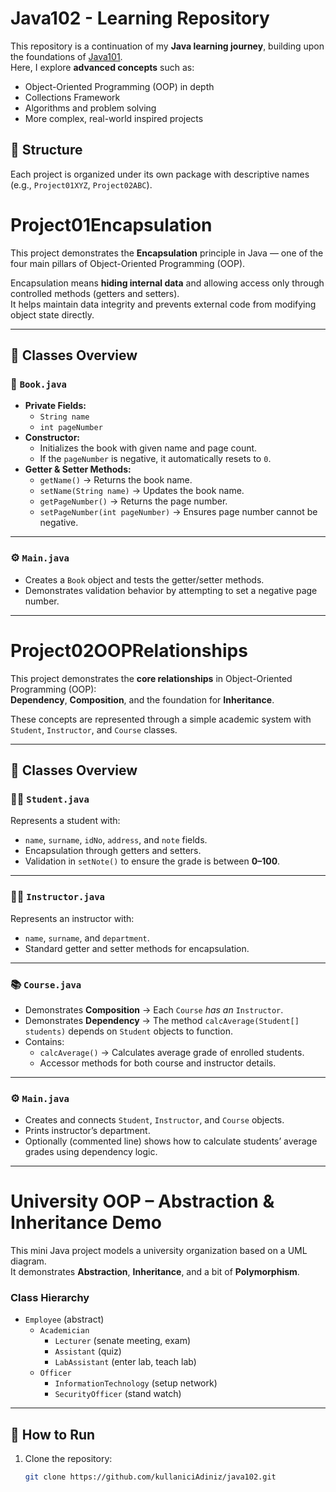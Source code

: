 # Java102 - Learning Repository

This repository is a continuation of my **Java learning journey**, building upon the foundations of [Java101](https://github.com/kullaniciAdiniz/java101).  
Here, I explore **advanced concepts** such as:

- Object-Oriented Programming (OOP) in depth
- Collections Framework
- Algorithms and problem solving
- More complex, real-world inspired projects

## 📂 Structure
Each project is organized under its own package with descriptive names (e.g., `Project01XYZ`, `Project02ABC`).

# Project01Encapsulation

This project demonstrates the **Encapsulation** principle in Java — one of the four main pillars of Object-Oriented Programming (OOP).

Encapsulation means **hiding internal data** and allowing access only through controlled methods (getters and setters).  
It helps maintain data integrity and prevents external code from modifying object state directly.

---

## 📘 Classes Overview

### 🧱 `Book.java`
- **Private Fields:**
    - `String name`
    - `int pageNumber`
- **Constructor:**
    - Initializes the book with given name and page count.
    - If the `pageNumber` is negative, it automatically resets to `0`.
- **Getter & Setter Methods:**
    - `getName()` → Returns the book name.
    - `setName(String name)` → Updates the book name.
    - `getPageNumber()` → Returns the page number.
    - `setPageNumber(int pageNumber)` → Ensures page number cannot be negative.

---

### ⚙️ `Main.java`
- Creates a `Book` object and tests the getter/setter methods.
- Demonstrates validation behavior by attempting to set a negative page number.

---

# Project02OOPRelationships

This project demonstrates the **core relationships** in Object-Oriented Programming (OOP):  
**Dependency**, **Composition**, and the foundation for **Inheritance**.

These concepts are represented through a simple academic system with `Student`, `Instructor`, and `Course` classes.

---

## 📘 Classes Overview

### 👩‍🎓 `Student.java`
Represents a student with:
- `name`, `surname`, `idNo`, `address`, and `note` fields.
- Encapsulation through getters and setters.
- Validation in `setNote()` to ensure the grade is between **0–100**.

---

### 👨‍🏫 `Instructor.java`
Represents an instructor with:
- `name`, `surname`, and `department`.
- Standard getter and setter methods for encapsulation.

---

### 📚 `Course.java`
- Demonstrates **Composition** → Each `Course` *has an* `Instructor`.
- Demonstrates **Dependency** → The method `calcAverage(Student[] students)` depends on `Student` objects to function.
- Contains:
    - `calcAverage()` → Calculates average grade of enrolled students.
    - Accessor methods for both course and instructor details.

---

### ⚙️ `Main.java`
- Creates and connects `Student`, `Instructor`, and `Course` objects.
- Prints instructor’s department.
- Optionally (commented line) shows how to calculate students’ average grades using dependency logic.

---

# University OOP – Abstraction & Inheritance Demo

This mini Java project models a university organization based on a UML diagram.  
It demonstrates **Abstraction**, **Inheritance**, and a bit of **Polymorphism**.

### Class Hierarchy
- `Employee` (abstract)
    - `Academician`
        - `Lecturer` (senate meeting, exam)
        - `Assistant` (quiz)
        - `LabAssistant` (enter lab, teach lab)
    - `Officer`
        - `InformationTechnology` (setup network)
        - `SecurityOfficer` (stand watch)

---
## 🚀 How to Run
1. Clone the repository:
   ```bash
   git clone https://github.com/kullaniciAdiniz/java102.git
